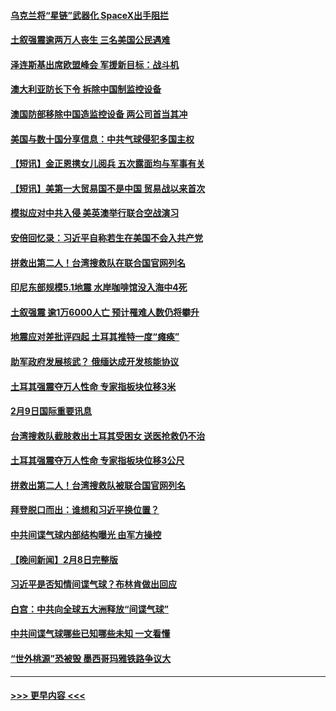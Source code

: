 #### [乌克兰将“星链”武器化 SpaceX出手阻拦](../pages/prog202/a103646215.md?t=02100944) 
#### [土叙强震逾两万人丧生 三名美国公民遇难](../pages/prog202/a103646217.md?t=02100944) 
#### [泽连斯基出席欧盟峰会 军援新目标：战斗机](../pages/prog202/a103646218.md?t=02100944) 
#### [澳大利亚防长下令 拆除中国制监控设备](../pages/prog202/a103646072.md?t=02100944) 
#### [澳国防部移除中国造监控设备 两公司首当其冲](../pages/prog202/a103646107.md?t=02100944) 
#### [美国与数十国分享信息：中共气球侵犯多国主权](../pages/prog202/a103646069.md?t=02100944) 
#### [【短讯】金正恩携女儿阅兵 五次露面均与军事有关](../pages/prog202/a103646074.md?t=02100944) 
#### [【短讯】美第一大贸易国不是中国 贸易战以来首次](../pages/prog202/a103646076.md?t=02100944) 
#### [模拟应对中共入侵 美英澳举行联合空战演习](../pages/prog202/a103646043.md?t=02100944) 
#### [安倍回忆录：习近平自称若生在美国不会入共产党](../pages/prog202/a103645938.md?t=02100944) 
#### [拼救出第二人！台湾搜救队在联合国官网列名](../pages/prog202/a103645848.md?t=02100944) 
#### [印尼东部规模5.1地震 水岸咖啡馆没入海中4死](../pages/prog202/a103645884.md?t=02100944) 
#### [土叙强震 逾1万6000人亡 预计罹难人数仍将攀升](../pages/prog202/a103645857.md?t=02100944) 
#### [地震应对差批评四起 土耳其推特一度“瘫痪”](../pages/prog202/a103645816.md?t=02100944) 
#### [助军政府发展核武？ 俄缅达成开发核能协议](../pages/prog202/a103645832.md?t=02100944) 
#### [土耳其强震夺万人性命 专家指板块位移3米](../pages/prog202/a103645844.md?t=02100944) 
#### [2月9日国际重要讯息](../pages/prog202/a103645843.md?t=02100944) 
#### [台湾搜救队截肢救出土耳其受困女 送医抢救仍不治](../pages/prog202/a103645818.md?t=02100944) 
#### [土耳其强震夺万人性命 专家指板块位移3公尺](../pages/prog202/a103645797.md?t=02100944) 
#### [拼救出第二人！台湾搜救队被联合国官网列名](../pages/prog202/a103645789.md?t=02100944) 
#### [拜登脱口而出：谁想和习近平换位置？](../pages/prog202/a103645721.md?t=02100944) 
#### [中共间谍气球内部结构曝光 由军方操控](../pages/prog202/a103645713.md?t=02100944) 
#### [【晚间新闻】2月8日完整版](../pages/prog202/a103645639.md?t=02100944) 
#### [习近平是否知情间谍气球？布林肯做出回应](../pages/prog202/a103645624.md?t=02100944) 
#### [白宫：中共向全球五大洲释放“间谍气球”](../pages/prog202/a103645576.md?t=02100944) 
#### [中共间谍气球哪些已知哪些未知 一文看懂](../pages/prog202/a103645570.md?t=02100944) 
#### [“世外桃源”恐被毁 墨西哥玛雅铁路争议大](../pages/prog202/a103645536.md?t=02100944) 

----
#### [ >>> 更早内容 <<< ](../indexes/prog202-earlier.md)
